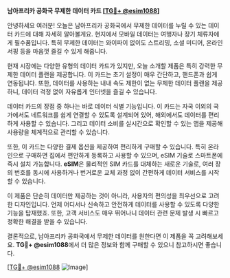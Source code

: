 **남아프리카 공화국 무제한 데이터 카드 [[TG💪+ @esim1088](https://t.me/s/esim1088)]**

안녕하세요 여러분! 오늘은 남아프리카 공화국에서 무제한 데이터를 누릴 수 있는 데이터 카드에 대해 자세히 알아볼게요. 현지에서 모바일 데이터는 여행자나 장기 체류자에게 필수품입니다. 특히 무제한 데이터는 와이파이 없이도 스트리밍, 소셜 미디어, 온라인 서핑 등을 마음껏 즐길 수 있게 해줍니다.

현재 시장에는 다양한 유형의 데이터 카드가 있지만, 오늘 소개할 제품은 특히 강력한 무제한 데이터 플랜을 제공합니다. 이 카드는 초기 설정이 매우 간단하고, 핸드폰과 쉽게 연동됩니다. 또한, 데이터를 사용하는 내내 속도 제한이 없는 무제한 데이터 플랜을 제공하니, 데이터 걱정 없이 자유롭게 인터넷을 즐길 수 있습니다.

데이터 카드의 장점 중 하나는 바로 데이터 식별 기능입니다. 이 카드는 자국 이외의 국가에서도 네트워크를 쉽게 연결할 수 있도록 설계되어 있어, 해외에서도 데이터를 편리하게 사용할 수 있습니다. 그리고 데이터 소비를 실시간으로 확인할 수 있는 앱을 제공해 사용량을 체계적으로 관리할 수 있습니다.

또한, 이 카드는 다양한 결제 옵션을 제공하여 편리하게 구매할 수 있습니다. 특히 온라인으로 구매하면 집에서 편안하게 등록하고 사용할 수 있으며, eSIM 기술로 스마트폰에 즉시 설치 가능합니다. **eSIM**은 물리적인 SIM 카드를 대체하는 새로운 기술로, 여러 장의 번호를 동시에 사용하거나 번거로운 교체 과정 없이 간편하게 데이터 서비스를 시작할 수 있습니다.

이 제품은 단순히 데이터만 제공하는 것이 아니라, 사용자의 편의성을 최우선으로 고려한 디자인입니다. 언제 어디서나 신속하고 안전하게 데이터를 사용할 수 있도록 다양한 기능을 탑재했죠. 또한, 고객 서비스도 매우 뛰어나니 데이터 관련 문제 발생 시 빠르고 정확한 해결을 받을 수 있습니다.

결론적으로, 남아프리카 공화국에서 무제한 데이터를 원한다면 이 제품을 꼭 고려해보세요. **TG💪+ @esim1088**에서 더 많은 정보와 함께 구매할 수 있으니 참고하시면 좋습니다.

[[TG💪+ @esim1088](https://t.me/s/esim1088) ![Image](https://i.postimg.cc/Y0z9fWf4/image.png)]